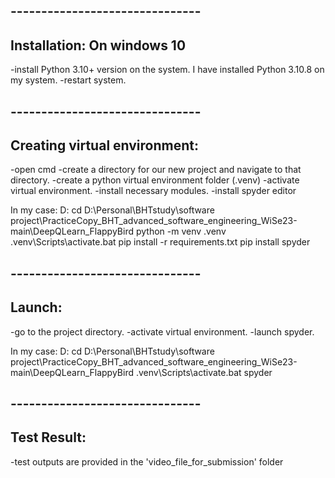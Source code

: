 ## -------------------------------
## Installation: On windows 10
-install Python 3.10+ version on the system. I have installed Python 3.10.8 on my system.
-restart system.

## -------------------------------
## Creating virtual environment:
-open cmd
-create a directory for our new project and navigate to that directory.
-create a python virtual environment folder (.venv)
-activate virtual environment.
-install necessary modules.
-install spyder editor

In my case:
D:
cd D:\Personal\BHTstudy\software project\PracticeCopy_BHT_advanced_software_engineering_WiSe23-main\DeepQLearn_FlappyBird
python -m venv .venv
.venv\Scripts\activate.bat
pip install -r requirements.txt
pip install spyder


## -------------------------------
## Launch:
-go to the project directory.
-activate virtual environment.
-launch spyder.

In my case:
D:
cd D:\Personal\BHTstudy\software project\PracticeCopy_BHT_advanced_software_engineering_WiSe23-main\DeepQLearn_FlappyBird
.venv\Scripts\activate.bat
spyder

## -------------------------------
## Test Result:
-test outputs are provided in the 'video_file_for_submission' folder

